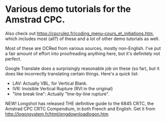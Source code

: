 Various demo tutorials for the Amstrad CPC.
===========================================

Also check out https://cpcrulez.fr/coding_menu-cours_et_initiations.htm, which includes most (all?) of these and a lot of other demo tutorials as well.

Most of these are OCRed from various sources, mostly non-English. I've put a fair amount of effort into proofreading anything here, but it's definitely not perfect.

Google Translate does a surprisingly reasonable job on these (so far), but it does like incorrectly translating certain things. Here's a quick list:

- LAV: Actually VBL, for Vertical Blank.
- IVR: Invisible Vertical Rupture (RVI in the original)
- "line break line": Actually "line-by-line rupture".

NEW! Longshot has released THE definitive guide to the 6845 CRTC, the Amstrad CPC CRTC Compendium, in both French and English. Get it from http://logonsystem.fr/html/engdownloadlogon.htm
